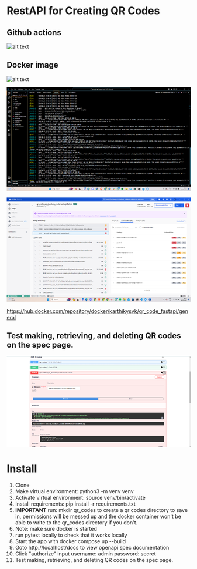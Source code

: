 # RestAPI for Creating QR Codes

## Github actions

![alt text](image-4.png)

## Docker image

![alt text](image-3.png)

![alt text](image.png)

![alt text](image-1.png)

https://hub.docker.com/repository/docker/karthikysvk/qr_code_fastapi/general

## Test making, retrieving, and deleting QR codes on the spec page.

![alt text](image-2.png)

# Install
1. Clone
2. Make virtual environment:  python3 -m venv venv
3. Activate virtual environment: source venv/bin/activate
4. Install requirements: pip install -r requirements.txt
5. **IMPORTANT** run: mkdir qr_codes to create a qr codes directory to save in, permissions will be messed up and the docker container won't be able to write to the qr_codes directory if you don't.
6. Note: make sure docker is started
7. run pytest locally to check that it works locally
8. Start the app with docker compose up --build
9. Goto http://localhost/docs to view openapi spec documentation
10. Click "authorize" input username: admin password: secret
11. Test making,  retrieving, and deleting QR codes on the spec page.